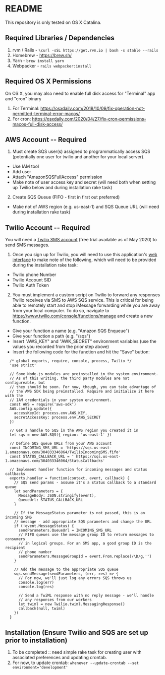 # README

This repository is only tested on OS X Catalina.

## Required Libraries / Dependencies
1. rvm / Rails - `\curl -sSL https://get.rvm.io | bash -s stable --rails`
2. Homebrew - https://brew.sh/
3. Yarn - `brew install yarn`
4. Webpacker - `rails webpacker:install`

## Required OS X Permissions
On OS X, you may also need to enable full disk access for "Terminal" app and "cron" binary
1. For Terminal: https://osxdaily.com/2018/10/09/fix-operation-not-permitted-terminal-error-macos/
2. For cron: https://osxdaily.com/2020/04/27/fix-cron-permissions-macos-full-disk-access/

## AWS Account -- Required
1. Must create SQS user(s) assigned to programmatically access SQS (potentially one user for twilio and another for your local server).
  * Use IAM tool
  * Add user
  * Attach "AmazonSQSFullAccess" permission
  * Make note of user access key and secret (will need both when setting up Twilio below and during installation rake task)
2. Create SQS Queue (FIFO - first in first out preferred)
  * Make not of AWS region (e.g. us-east-1) and SQS Queue URL (will need during installation rake task)

## Twilio Account -- Required
You will need a [Twilio SMS account](https://www.twilio.com/sms) (free trial available as of May 2020) to send SMS messages.
1. Once you sign up for Twilio, you will need to use this application's [web interface](http://localhost:3000/) to make note of the following, which will need to be provided during the installation rake task:
  * Twilio phone Number
  * Twilio Account SID
  * Twilio Auth Token
2. You must implement a custom script on Twilio to forward any responses Twilio receives via SMS to AWS SQS service. This is critical for being able to remotely start and stop iMessage forwarding while you are away from your local computer. To do so, navigate to https://www.twilio.com/console/functions/manage and create a new function.
  * Give your function a name (e.g. "Amazon SQS Enqueue")
  * Give your function a path (e.g. "/sqs")
  * Insert "AWS_KEY" and "AWK_SECRET" environment variables (use the values you recorded from the prior step above)
  * Insert the following code for the function and hit the "Save" button:

```
  /* global exports, require, console, process, Twilio */
  'use strict'

  // Some Node.js modules are preinstalled in the system environment.
  // As of this writing, the third party modules are not configureable, but
  // they should be soon. For now, though, you can take advantage of
  // the AWS SDK being preinstalled. Require and initialize it here with the
  // IAM credentials in your system environment.
  const AWS = require('aws-sdk')
  AWS.config.update({
    accessKeyId: process.env.AWS_KEY,
    secretAccessKey: process.env.AWS_SECRET
  })

  // Get a handle to SQS in the AWS region you created it in
  let sqs = new AWS.SQS({ region: 'us-east-1' })

  // Define SQS queue URLs from your AWS account
  const INCOMING_SMS_URL = 'https://sqs.us-east-1.amazonaws.com/304033346064/TwilioIncomingSMS.fifo'
  const STATUS_CALLBACK_URL = '	https://sqs.us-east-1.amazonaws.com/304033346064/StatusCallbacks'

  // Implement handler function for incoming messages and status callbacks
  exports.handler = function(context, event, callback) {
    // SQS send params - assume it's a status callback to a standard queue
    let sendParameters = {
      MessageBody: JSON.stringify(event),
      QueueUrl: STATUS_CALLBACK_URL
    }

    // If the MessageStatus parameter is not passed, this is an incoming SMS
    // message - add appropriate SQS parameters and change the URL
    if (!event.MessageStatus) {
      sendParameters.QueueUrl = INCOMING_SMS_URL
      // FIFO queues use the message group ID to return messages to consumers
      // in logical groups. For an SMS app, a good group ID is the recipient
      // phone number
      sendParameters.MessageGroupId = event.From.replace(/\D/g,'')
    }

    // Add the message to the appropriate SQS queue
    sqs.sendMessage(sendParameters, (err, res) => {
      // For now, we'll just log any errors SQS throws us
      console.log(err)
      console.log(res)

      // Send a TwiML response with no reply message - we'll handle
      // any responses from our workers
      let twiml = new Twilio.twiml.MessagingResponse()
      callback(null, twiml)
    })
  }
```

## Installation (Ensure Twilio and SQS are set up prior to installation)
1. To be completed :: need simple rake task for creating user with associated preferences and updating crontab.
2. For now, to update crontab:
`whenever --update-crontab --set environment='development'`
